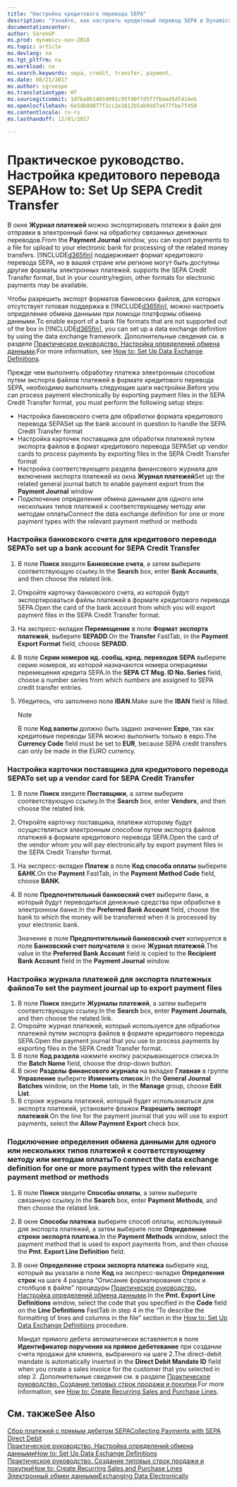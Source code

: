 ```yaml
---
title: "Настройка кредитового перевода SEPA"
description: "Узнайте, как настроить кредитовый перевод SEPA в Dynamics NAV."
documentationcenter: 
author: SorenGP
ms.prod: dynamics-nav-2018
ms.topic: article
ms.devlang: na
ms.tgt_pltfrm: na
ms.workload: na
ms.search.keywords: sepa, credit, transfer, payment,
ms.date: 08/21/2017
ms.author: sgroespe
ms.translationtype: HT
ms.sourcegitcommit: 1dfba8b14019991c95f40ffd5f7fbaed5df414eb
ms.openlocfilehash: 6e5db88877f2cc2e1612b5ab9dd7a477fbe7f450
ms.contentlocale: ru-ru
ms.lasthandoff: 12/01/2017

---
```

# <a name="how-to-set-up-sepa-credit-transfer"></a><span data-ttu-id="92f71-103">Практическое руководство. Настройка кредитового перевода SEPA</span><span class="sxs-lookup"><span data-stu-id="92f71-103">How to: Set Up SEPA Credit Transfer</span></span>
<span data-ttu-id="92f71-104">В окне **Журнал платежей** можно экспортировать платежи в файл для отправки в электронный банк на обработку связанных денежных переводов.</span><span class="sxs-lookup"><span data-stu-id="92f71-104">From the **Payment Journal** window, you can export payments to a file for upload to your electronic bank for processing of the related money transfers.</span></span> [!INCLUDE[d365fin](includes/d365fin_md.md)]<span data-ttu-id="92f71-105"> поддерживает формат кредитового перевода SEPA, но в вашей стране или регионе могут быть доступны другие форматы электронных платежей.</span><span class="sxs-lookup"><span data-stu-id="92f71-105"> supports the SEPA Credit Transfer format, but in your country/region, other formats for electronic payments may be available.</span></span>  

<span data-ttu-id="92f71-106">Чтобы разрешить экспорт форматов банковских файлов, для которых отсутствует готовая поддержка в [!INCLUDE[d365fin](includes/d365fin_md.md)], можно настроить определение обмена данными при помощи платформы обмена данными.</span><span class="sxs-lookup"><span data-stu-id="92f71-106">To enable export of a bank file formats that are not supported out of the box in [!INCLUDE[d365fin](includes/d365fin_md.md)], you can set up a data exchange definition by using the data exchange framework.</span></span> <span data-ttu-id="92f71-107">Дополнительные сведения см. в разделе [Практическое руководство. Настройка определений обмена данными](across-how-to-set-up-data-exchange-definitions.md).</span><span class="sxs-lookup"><span data-stu-id="92f71-107">For more information, see [How to: Set Up Data Exchange Definitions](across-how-to-set-up-data-exchange-definitions.md).</span></span>  

<span data-ttu-id="92f71-108">Прежде чем выполнять обработку платежа электронным способом путем экспорта файлов платежей в формате кредитового перевода SEPA, необходимо выполнить следующие шаги настройки.</span><span class="sxs-lookup"><span data-stu-id="92f71-108">Before you can process payment electronically by exporting payment files in the SEPA Credit Transfer format, you must perform the following setup steps:</span></span>  

* <span data-ttu-id="92f71-109">Настройка банковского счета для обработки формата кредитового перевода SEPA</span><span class="sxs-lookup"><span data-stu-id="92f71-109">Set up the bank account in question to handle the SEPA Credit Transfer format</span></span>  
* <span data-ttu-id="92f71-110">Настройка карточек поставщика для обработки платежей путем экспорта файлов в формат кредитового перевода SEPA</span><span class="sxs-lookup"><span data-stu-id="92f71-110">Set up vendor cards to process payments by exporting files in the SEPA Credit Transfer format</span></span>  
* <span data-ttu-id="92f71-111">Настройка соответствующего раздела финансового журнала для включения экспорта платежей из окна **Журнал платежей**</span><span class="sxs-lookup"><span data-stu-id="92f71-111">Set up the related general journal batch to enable payment export from the **Payment Journal** window</span></span>  
* <span data-ttu-id="92f71-112">Подключение определения обмена данными для одного или нескольких типов платежей к соответствующему методу или методам оплаты</span><span class="sxs-lookup"><span data-stu-id="92f71-112">Connect the data exchange definition for one or more payment types with the relevant payment method or methods</span></span>  

### <a name="to-set-up-a-bank-account-for-sepa-credit-transfer"></a><span data-ttu-id="92f71-113">Настройка банковского счета для кредитового перевода SEPA</span><span class="sxs-lookup"><span data-stu-id="92f71-113">To set up a bank account for SEPA Credit Transfer</span></span>  
1. <span data-ttu-id="92f71-114">В поле **Поиск** введите **Банковские счета**, а затем выберите соответствующую ссылку.</span><span class="sxs-lookup"><span data-stu-id="92f71-114">In the **Search** box, enter **Bank Accounts**, and then choose the related link.</span></span>  
2. <span data-ttu-id="92f71-115">Откройте карточку банковского счета, из которой будут экспортироваться файлы платежей в формате кредитового перевода SEPA.</span><span class="sxs-lookup"><span data-stu-id="92f71-115">Open the card of the bank account from which you will export payment files in the SEPA Credit Transfer format.</span></span>  
3. <span data-ttu-id="92f71-116">На экспресс-вкладке **Перемещение** в поле **Формат экспорта платежей**, выберите **SEPADD**.</span><span class="sxs-lookup"><span data-stu-id="92f71-116">On the **Transfer** FastTab, in the **Payment Export Format** field, choose **SEPADD**.</span></span>  
4. <span data-ttu-id="92f71-117">В поле **Серии номеров ид. сообщ. кред. переводов SEPA** выберите серию номеров, из которой назначаются номера операциями перемещения кредита SEPA.</span><span class="sxs-lookup"><span data-stu-id="92f71-117">In the **SEPA CT Msg. ID No. Series** field, choose a number series from which numbers are assigned to SEPA credit transfer entries.</span></span>  
5. <span data-ttu-id="92f71-118">Убедитесь, что заполнено поле **IBAN**.</span><span class="sxs-lookup"><span data-stu-id="92f71-118">Make sure the **IBAN** field is filled.</span></span>  

    > [!NOTE]  
    >  <span data-ttu-id="92f71-119">В поле **Код валюты** должно быть задано значение **Евро**, так как кредитовые переводы SEPA можно выполнить только в евро.</span><span class="sxs-lookup"><span data-stu-id="92f71-119">The **Currency Code** field must be set to **EUR**, because SEPA credit transfers can only be made in the EURO currency.</span></span>  

### <a name="to-set-up-a-vendor-card-for-sepa-credit-transfer"></a><span data-ttu-id="92f71-120">Настройка карточки поставщика для кредитового перевода SEPA</span><span class="sxs-lookup"><span data-stu-id="92f71-120">To set up a vendor card for SEPA Credit Transfer</span></span>  
1. <span data-ttu-id="92f71-121">В поле **Поиск** введите **Поставщики**, а затем выберите соответствующую ссылку.</span><span class="sxs-lookup"><span data-stu-id="92f71-121">In the **Search** box, enter **Vendors**, and then choose the related link.</span></span>  
2. <span data-ttu-id="92f71-122">Откройте карточку поставщика, платежи которому будут осуществляться электронным способом путем экспорта файлов платежей в формате кредитового перевода SEPA.</span><span class="sxs-lookup"><span data-stu-id="92f71-122">Open the card of the vendor whom you will pay electronically by export payment files in the SEPA Credit Transfer format.</span></span>  
3. <span data-ttu-id="92f71-123">На экспресс-вкладке **Платеж** в поле **Код способа оплаты** выберите **БАНК**.</span><span class="sxs-lookup"><span data-stu-id="92f71-123">On the **Payment** FastTab, in the **Payment Method Code** field, choose **BANK**.</span></span>  
4. <span data-ttu-id="92f71-124">В поле **Предпочтительный банковский счет** выберите банк, в который будут переводиться денежные средства при обработке в электронном банке.</span><span class="sxs-lookup"><span data-stu-id="92f71-124">In the **Preferred Bank Account** field, choose the bank to which the money will be transferred when it is processed by your electronic bank.</span></span>  

     <span data-ttu-id="92f71-125">Значение в поле **Предпочтительный банковский счет** копируется в поле **Банковский счет получателя** в окне **Журнал платежей**.</span><span class="sxs-lookup"><span data-stu-id="92f71-125">The value in the **Preferred Bank Account** field is copied to the **Recipient Bank Account** field in the **Payment Journal** window.</span></span>  

### <a name="to-set-the-payment-journal-up-to-export-payment-files"></a><span data-ttu-id="92f71-126">Настройка журнала платежей для экспорта платежных файлов</span><span class="sxs-lookup"><span data-stu-id="92f71-126">To set the payment journal up to export payment files</span></span>  
1. <span data-ttu-id="92f71-127">В поле **Поиск** введите **Журналы платежей**, а затем выберите соответствующую ссылку.</span><span class="sxs-lookup"><span data-stu-id="92f71-127">In the **Search** box, enter **Payment Journals**, and then choose the related link.</span></span>  
2. <span data-ttu-id="92f71-128">Откройте журнал платежей, который используется для обработки платежей путем экспорта файлов в формате кредитового перевода SEPA.</span><span class="sxs-lookup"><span data-stu-id="92f71-128">Open the payment journal that you use to process payments by exporting files in the SEPA Credit Transfer format.</span></span>  
3. <span data-ttu-id="92f71-129">В поле **Код раздела** нажмите кнопку раскрывающегося списка.</span><span class="sxs-lookup"><span data-stu-id="92f71-129">In the **Batch Name** field, choose the drop\-down button.</span></span>  
4. <span data-ttu-id="92f71-130">В окне **Разделы финансового журнала** на вкладке **Главная** в группе **Управление** выберите **Изменить список**.</span><span class="sxs-lookup"><span data-stu-id="92f71-130">In the **General Journal Batches** window, on the **Home** tab, in the **Manage** group, choose **Edit List**.</span></span>  
5. <span data-ttu-id="92f71-131">В строке журнала платежей, который будет использоваться для экспорта платежей, установите флажок **Разрешить экспорт платежей**.</span><span class="sxs-lookup"><span data-stu-id="92f71-131">On the line for the payment journal that you will use to export payments, select the **Allow Payment Export** check box.</span></span>  

### <a name="to-connect-the-data-exchange-definition-for-one-or-more-payment-types-with-the-relevant-payment-method-or-methods"></a><span data-ttu-id="92f71-132">Подключение определения обмена данными для одного или нескольких типов платежей к соответствующему методу или методам оплаты</span><span class="sxs-lookup"><span data-stu-id="92f71-132">To connect the data exchange definition for one or more payment types with the relevant payment method or methods</span></span>  
1. <span data-ttu-id="92f71-133">В поле **Поиск** введите **Способы оплаты**, а затем выберите связанную ссылку.</span><span class="sxs-lookup"><span data-stu-id="92f71-133">In the **Search** box, enter **Payment Methods**, and then choose the related link.</span></span>  
2. <span data-ttu-id="92f71-134">В окне **Способы платежа** выберите способ оплаты, используемый для экспорта платежей, а затем выберите поле **Определение строки экспорта платежа**.</span><span class="sxs-lookup"><span data-stu-id="92f71-134">In the **Payment Methods** window, select the payment method that is used to export payments from, and then choose the **Pmt. Export Line Definition** field.</span></span>  
3. <span data-ttu-id="92f71-135">В окне **Определение строки экспорта платежа** выберите код, который вы указали в поле **Код** на экспресс-вкладке **Определения строк** на шаге 4 раздела “Описание форматирования строк и столбцов в файле” процедуры [Практическое руководство. Настройка определений обмена данными](across-how-to-set-up-data-exchange-definitions.md).</span><span class="sxs-lookup"><span data-stu-id="92f71-135">In the **Pmt. Export Line Definitions** window, select the code that you specified in the **Code** field on the **Line Definitions** FastTab in step 4 in the “To describe the formatting of lines and columns in the file” section in the [How to: Set Up Data Exchange Definitions](across-how-to-set-up-data-exchange-definitions.md) procedure.</span></span>  

    <span data-ttu-id="92f71-136">Мандат прямого дебета автоматически вставляется в поле **Идентификатор поручения на прямое дебетование** при создании счета продажи для клиента, выбранного на шаге 2.</span><span class="sxs-lookup"><span data-stu-id="92f71-136">The direct-debit mandate is automatically inserted in the **Direct Debit Mandate ID** field when you create a sales invoice for the customer that you selected in step 2.</span></span> <span data-ttu-id="92f71-137">Дополнительные сведения см. в разделе [Практическое руководство. Создание типовых строк продажи и покупки](sales-how-work-standard-lines.md).</span><span class="sxs-lookup"><span data-stu-id="92f71-137">For more information, see [How to: Create Recurring Sales and Purchase Lines](sales-how-work-standard-lines.md).</span></span>  

## <a name="see-also"></a><span data-ttu-id="92f71-138">См. также</span><span class="sxs-lookup"><span data-stu-id="92f71-138">See Also</span></span>  
[<span data-ttu-id="92f71-139">Сбор платежей с прямым дебетом SEPA</span><span class="sxs-lookup"><span data-stu-id="92f71-139">Collecting Payments with SEPA Direct Debit</span></span>](finance-collect-payments-with-sepa-direct-debit.md)  
[<span data-ttu-id="92f71-140">Практическое руководство. Настройка определений обмена данными</span><span class="sxs-lookup"><span data-stu-id="92f71-140">How to: Set Up Data Exchange Definitions</span></span>](across-how-to-set-up-data-exchange-definitions.md)  
[<span data-ttu-id="92f71-141">Практическое руководство. Создание типовых строк продажи и покупки</span><span class="sxs-lookup"><span data-stu-id="92f71-141">How to: Create Recurring Sales and Purchase Lines</span></span>](sales-how-work-standard-lines.md)  
[<span data-ttu-id="92f71-142">Электронный обмен данными</span><span class="sxs-lookup"><span data-stu-id="92f71-142">Exchanging Data Electronically</span></span>](across-data-exchange.md)  

